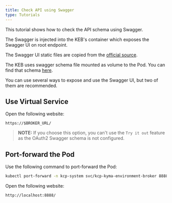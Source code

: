 ```yaml
---
title: Check API using Swagger
type: Tutorials
---
```


This tutorial shows how to check the API schema using Swagger.

The Swagger is injected into the KEB's container which exposes the Swagger UI on root endpoint.

The Swagger UI static files are copied from the [official source](https://github.com/swagger-api/swagger-ui/tree/master/dist).

The KEB uses swagger schema file mounted as volume to the Pod. You can find that schema [here](https://github.com/kyma-project/control-plane/blob/master/resources/kcp/charts/kyma-environment-broker/files/swagger.yaml).

You can use several ways to expose and use the Swagger UI, but two of them are recommended.

## Use Virtual Service

Open the following website:

   ```
   https://$BROKER_URL/
   ```

> **NOTE:** If you choose this option, you can't use the `Try it out` feature as the OAuth2 Swagger schema is not configured.

## Port-forward the Pod

Use the following command to port-forward the Pod:

   ```bash
   kubectl port-forward -n kcp-system svc/kcp-kyma-environment-broker 8888:80
   ```

Open the following website:

   ```
   http://localhost:8888/
   ```
